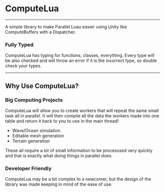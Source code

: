 # ComputeLua

---

A simple library to make Parallel Luau easier using Unity like ComputeBuffers with a Dispatcher.

### Fully Typed

ComputeLua has typing for functions, classes, everything. Every type will be also checked and will throw an error if it is the incorrect type, so double check your types.

---

## Why Use ComputeLua?

### Big Computing Projects

ComputeLua will allow you to create workers that will repeat the same small task all in parallel. It will then compile all the data the workers made into one table and return it back to you to use in the main thread! 
* Wave/Ocean simulation
* Editable mesh generation
* Terrain generation

These all require a lot of small information to be processsed very quickly and that is exactly what doing things in parallel does.

### Developer Friendly

ComputeLua may be a bit complex to a newcomer, but the design of the library was made keeping in mind of the ease of use. 